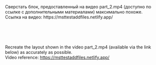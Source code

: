 
<br>
<br>
Сверстать блок, предоставленный на видео part_2.mp4 (доступно по ссылке с дополнительными материалами) максимально похоже.
<br>
Ссылка на видео: https://msttestaddfiles.netlify.app/

<br>
<br>
<br>
<br>
<br>


Recreate the layout shown in the video part_2.mp4 (available via the link below) as accurately as possible.
<br>
Video reference: https://msttestaddfiles.netlify.app/
